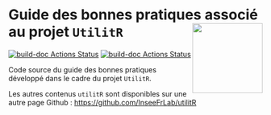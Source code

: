 # Guide des bonnes pratiques associé au projet `UtilitR`  <a href='https://www.utilitr.org'><img src='resources/logo-utilitR.svg' align="right" height="139px" /></a>

<!-- badges: start -->
[![build-doc Actions Status](https://github.com/InseeFrLab/utilitr-bonnes-pratiques/workflows/preview%20bookdown/badge.svg)](https://github.com/InseeFrLab/utilitr-bonnes-pratiques/actions)
[![build-doc Actions Status](https://github.com/InseeFrLab/utilitr-bonnes-pratiques/workflows/pagedown%20PDF/badge.svg)](https://github.com/InseeFrLab/utilitr-bonnes-pratiques/actions)
<!-- badges: end -->

 
Code source du guide des bonnes pratiques développé dans le cadre
du projet `UtilitR`. 

Les autres contenus `utilitR` sont disponibles sur une autre page
Github : https://github.com/InseeFrLab/utilitR